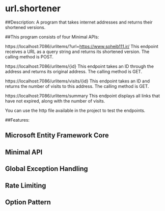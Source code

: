 # url.shortener

##Description:
A program that takes internet addresses and returns their shortened versions.

##This program consists of four Minimal APIs:

https://localhost:7086/urlitems/?url=https://www.soheib111.ir/
This endpoint receives a URL as a query string and returns its shortened version. The calling method is POST.

https://localhost:7086/urlitems/{id}
This endpoint takes an ID through the address and returns its original address. The calling method is GET.

https://localhost:7086/urlitems/visits/{id}
This endpoint takes an ID and returns the number of visits to this address. The calling method is GET.

https://localhost:7086/urlitems/summary
This endpoint displays all links that have not expired, along with the number of visits.

You can use the http file available in the project to test the endpoints.

##Features:
## Microsoft Entity Framework Core
## Minimal API
## Global Exception Handling
## Rate Limiting
## Option Pattern

